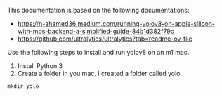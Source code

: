 This documentation is based on the following documentations: 
- https://n-ahamed36.medium.com/running-yolov8-on-apple-silicon-with-mps-backend-a-simplified-guide-84b1d382f79c
- https://github.com/ultralytics/ultralytics?tab=readme-ov-file

Use the following steps to install and run yolov8 on an m1 mac. 

1. Install Python 3
2. Create a folder in you mac. I created a folder called yolo.

`mkdir yolo`
